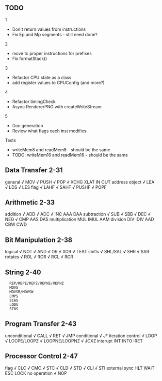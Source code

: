 ## TODO

1
* Don't return values from instructions
* Fix Ep and Mp segments - still need done?

2
* move to proper instructions for prefixes
* Fix formatStack()

3
* Refactor CPU state as a class
* add register values to CPUConfig (and more?)

4
* Refactor timingCheck
* Async RendererPNG with createWriteStream

5
* Doc generation
* Review what flags each inst modifies

Tests
* writeMem8 and readMem8 - should be the same
* TODO: writeMem16 and readMem16 - should be the same

Data Transfer 2-31
------------------
general
	√ MOV
	√ PUSH
	√ POP
	√ XCHG
	  XLAT
	  IN
	  OUT
address object
	√ LEA
	√ LDS
	√ LES
flag
	√ LAHF
	√ SAHF
	√ PUSHF
	√ POPF

Arithmetic 2-33
---------------
addition
	√ ADD
	√ ADC
	√ INC
	  AAA
	  DAA
subtraction
	√ SUB
	√ SBB
	√ DEC
	√ NEG
	√ CMP
	  AAS
	  DAS
multiplication
	  MUL
	  IMUL
	  AAM
division
	  DIV
	  IDIV
	  AAD
	  CBW
	  CWD

Bit Manipulation 2-38
---------------------
logical
	√ NOT
	√ AND
	√ OR
	√ XOR
	√ TEST
shifts
	√ SHL/SAL
	√ SHR
	√ SAR
rotates
	√ ROL
	√ ROR
	√ RCL
	√ RCR

String 2-40
-----------
	  REP/REPE/REPZ/REPNE/REPNZ
	  MOVS
	  MOVSB/MOVSW
	  CMPS
	  SCAS
	  LODS
	  STOS

Program Transfer 2-43
---------------------
unconditional
	√ CALL
	√ RET
	√ JMP
conditional
	√ J*
iteration control
	√ LOOP
	√ LOOPE/LOOPZ
	√ LOOPNE/LOOPNZ
	√ JCXZ
interupt
	  INT
	  INTO
	  IRET

Processor Control 2-47
----------------------
flag
	√ CLC
	√ CMC
	√ STC
	√ CLD
	√ STD
	√ CLI
	√ STI
external sync
	  HLT
	  WAIT
	  ESC
	  LOCK
no operation
	√ NOP













